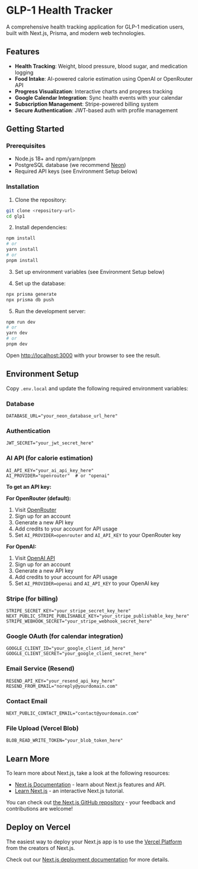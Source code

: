 # GLP-1 Health Tracker

A comprehensive health tracking application for GLP-1 medication users, built with Next.js, Prisma, and modern web technologies.

## Features

- **Health Tracking**: Weight, blood pressure, blood sugar, and medication logging
- **Food Intake**: AI-powered calorie estimation using OpenAI or OpenRouter API
- **Progress Visualization**: Interactive charts and progress tracking
- **Google Calendar Integration**: Sync health events with your calendar
- **Subscription Management**: Stripe-powered billing system
- **Secure Authentication**: JWT-based auth with profile management

## Getting Started

### Prerequisites

- Node.js 18+ and npm/yarn/pnpm
- PostgreSQL database (we recommend [Neon](https://neon.tech))
- Required API keys (see Environment Setup below)

### Installation

1. Clone the repository:
```bash
git clone <repository-url>
cd glp1
```

2. Install dependencies:
```bash
npm install
# or
yarn install
# or
pnpm install
```

3. Set up environment variables (see Environment Setup below)

4. Set up the database:
```bash
npx prisma generate
npx prisma db push
```

5. Run the development server:
```bash
npm run dev
# or
yarn dev
# or
pnpm dev
```

Open [http://localhost:3000](http://localhost:3000) with your browser to see the result.

## Environment Setup

Copy `.env.local` and update the following required environment variables:

### Database
```env
DATABASE_URL="your_neon_database_url_here"
```

### Authentication
```env
JWT_SECRET="your_jwt_secret_here"
```

### AI API (for calorie estimation)
```env
AI_API_KEY="your_ai_api_key_here"
AI_PROVIDER="openrouter"  # or "openai"
```

**To get an API key:**

**For OpenRouter (default):**
1. Visit [OpenRouter](https://openrouter.ai/keys)
2. Sign up for an account
3. Generate a new API key
4. Add credits to your account for API usage
5. Set `AI_PROVIDER=openrouter` and `AI_API_KEY` to your OpenRouter key

**For OpenAI:**
1. Visit [OpenAI API](https://platform.openai.com/api-keys)
2. Sign up for an account
3. Generate a new API key
4. Add credits to your account for API usage
5. Set `AI_PROVIDER=openai` and `AI_API_KEY` to your OpenAI key

### Stripe (for billing)
```env
STRIPE_SECRET_KEY="your_stripe_secret_key_here"
NEXT_PUBLIC_STRIPE_PUBLISHABLE_KEY="your_stripe_publishable_key_here"
STRIPE_WEBHOOK_SECRET="your_stripe_webhook_secret_here"
```

### Google OAuth (for calendar integration)
```env
GOOGLE_CLIENT_ID="your_google_client_id_here"
GOOGLE_CLIENT_SECRET="your_google_client_secret_here"
```

### Email Service (Resend)
```env
RESEND_API_KEY="your_resend_api_key_here"
RESEND_FROM_EMAIL="noreply@yourdomain.com"
```

### Contact Email
```env
NEXT_PUBLIC_CONTACT_EMAIL="contact@yourdomain.com"
```

### File Upload (Vercel Blob)
```env
BLOB_READ_WRITE_TOKEN="your_blob_token_here"
```

## Learn More

To learn more about Next.js, take a look at the following resources:

- [Next.js Documentation](https://nextjs.org/docs) - learn about Next.js features and API.
- [Learn Next.js](https://nextjs.org/learn) - an interactive Next.js tutorial.

You can check out [the Next.js GitHub repository](https://github.com/vercel/next.js) - your feedback and contributions are welcome!

## Deploy on Vercel

The easiest way to deploy your Next.js app is to use the [Vercel Platform](https://vercel.com/new?utm_medium=default-template&filter=next.js&utm_source=create-next-app&utm_campaign=create-next-app-readme) from the creators of Next.js.

Check out our [Next.js deployment documentation](https://nextjs.org/docs/app/building-your-application/deploying) for more details.
